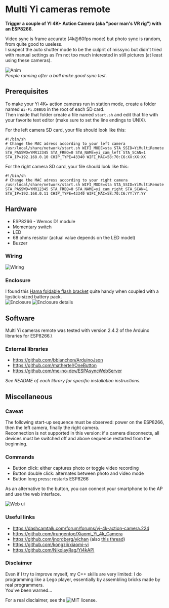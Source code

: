 # Multi Yi cameras remote

**Trigger a couple of YI 4K+ Action Camera (aka "poor man's VR rig") with an ESP8266.**

Video sync is frame accurate (4k@60fps mode) but photo sync is random, from quite good to useless.\
I suspect the auto shutter mode to be the culprit of missync but didn't tried with manual settings
as I'm not too much interested in still pictures (at least using these cameras).

![Anim](./doc/anim.gif)\
*People running after a ball make good sync test.*

## Prerequisites

To make your Yi 4K+ action cameras run in station mode, create a folder named `Wi-Fi.DEBUG` in
the root of each SD card.\
Then inside that folder create a file named `start.sh` and edit that file with your favorite text
editor (make sure to set the line endings to UNIX).

For the left camera SD card, your file should look like this:
````
#!/bin/sh
# Change the MAC adress according to your left camera
/usr/local/share/network/start.sh WIFI_MODE=sta STA_SSID=YiMultiRemote STA_PASSWD=YMR12345 STA_FREQ=0 STA_NAME=yi_cam_left STA_SCAN=1 STA_IP=192.168.0.10 CHIP_TYPE=43340 WIFI_MAC=58:70:C6:XX:XX:XX
````

For the right camera SD card, your file should look like this:
````
#!/bin/sh
# Change the MAC adress according to your right camera
/usr/local/share/network/start.sh WIFI_MODE=sta STA_SSID=YiMultiRemote STA_PASSWD=YMR12345 STA_FREQ=0 STA_NAME=yi_cam_right STA_SCAN=1 STA_IP=192.168.0.11 CHIP_TYPE=43340 WIFI_MAC=58:70:C6:YY:YY:YY
````

## Hardware
- ESP8266 - Wemos D1 module
- Momentary switch
- LED
- 68 ohms resistor (actual value depends on the LED model)
- Buzzer

### Wiring
![Wiring](./doc/wiring.png)

### Enclosure
I found this [Hama foldable flash bracket](https://www.hama.com/00006831) quite handy
when coupled with a lipstick-sized battery pack.\
![Enclosure](./doc/enclosure.jpg)
![Enclosure details](./doc/enclosure_details.jpg)

## Software
Multi Yi cameras remote was tested with version 2.4.2 of the Arduino libraries for ESP8266.\

### External libraries
- https://github.com/bblanchon/ArduinoJson
- https://github.com/mathertel/OneButton
- https://github.com/me-no-dev/ESPAsyncWebServer

*See README of each library for specific installation instructions.*

## Miscellaneous

### Caveat
The following start-up sequence must be observed: power on the ESP8266, then the left camera,
finally the right camera.\
Reconnection is not supported in this version: if a camera disconnects, all devices must
be switched off and above sequence restarted from the beginning.

### Commands
- Button click: either captures photo or toggle video recording
- Button double click: alternates between photo and video mode
- Button long press: restarts ESP8266

As an alternative to the button, you can connect your smartphone to the AP and use the web interface.

![Web ui](./doc/webui.jpg)

### Useful links
- https://dashcamtalk.com/forum/forums/yi-4k-action-camera.224
- https://github.com/irungentoo/Xiaomi_Yi_4k_Camera
- https://github.com/jnordberg/yichan (also [this thread](https://github.com/jnordberg/yichan/issues/1))
- https://github.com/kongzii/xiaomi-yi
- https://github.com/NikolayRag/Yi4kAPI 

### Disclaimer
Even if I try to improve myself, my C++ skills are very limited: I do programming like a Lego player,
essentially by assembling bricks made by real programmers.\
You've been warned...

For a real disclaimer, see the ![MIT license](https://github.com/CosmicMac/YiMultiRemote/blob/master/LICENSE).
